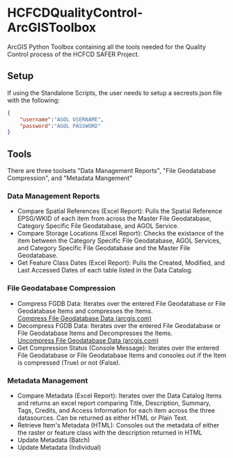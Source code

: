 # HCFCDQualityControl-ArcGISToolbox
ArcGIS Python Toolbox containing all the tools needed for the Quality Control process of the HCFCD SAFER Project.
## Setup
If using the Standalone Scripts, the user needs to setup a secrests.json file with the following:
``` json
{
    "username":"AGOL USERNAME",
    "password":"AGOL PASSWORD"
}
```
## Tools
There are three toolsets "Data Management Reports", "File Geodatabase Compression", and "Metadata Mangement"

### Data Management Reports
- Compare Spatial References (Excel Report): Pulls the Spatial Reference EPSG/WKID of each item from across the Master File Geodatabase, Category Specific File Geodatabase, and AGOL Service.
- Compare Storage Locations (Excel Report): Checks the existance of the item between the Category Specific File Geodatabase, AGOL Services, and Category Specific File Geodatabase and the Master File Geodatabase.
- Get Feature Class Dates (Excel Report): Pulls the Created, Modified, and Last Accessed Dates of each table listed in the Data Catalog.

### File Geodatabase Compression
- Compress FGDB Data: Iterates over the entered File Geodatabase or File Geodatabase Items and compresses the Items. <br><a href="https://pro.arcgis.com/en/pro-app/3.3/help/data/geodatabases/manage-file-gdb/compress-file-geodatabase-data.htm">Compress File Geodatabase Data (arcgis.com)</a>
- Decompress FGDB Data: Iterates over the entered File Geodatabase or File Geodatabase Items and Decompresses the Items. <br><a href="https://pro.arcgis.com/en/pro-app/latest/tool-reference/data-management/uncompress-file-geodatabase-data.htm">Uncompress File Geodatabase Data (arcgis.com)</a>
- Get Compression Status (Console Message): Iterates over the entered File Geodatabase or File Geodatabase Items and consoles out if the Item is compressed (True) or not (False).

### Metadata Management
- Compare Metadata (Excel Report): Iterates over the Data Catalog Items and returns an excel report comparing Title, Description, Summary, Tags, Credits, and Access Information for each item across the three datasources. Can be returned as either HTML or Plain Text.
- Retrieve Item's Metadata (HTML): Consoles out the metadata of either the raster or feature class with the description returned in HTML
- Update Metadata (Batch)
- Update Metadata (Individual)

